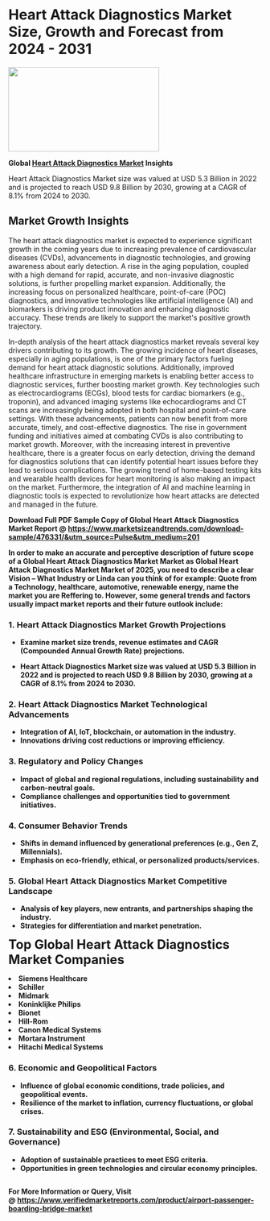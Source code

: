<H1>Heart Attack Diagnostics Market Size, Growth and Forecast from 2024 - 2031</H1><img class="aligncenter size-medium wp-image-584254" src="https://thirdeyenews.in/wp-content/uploads/2024/09/Global-Market-Research-300x168.jpeg" alt="" width="300" height="168" /><p><strong>Global&nbsp;<a href="https://www.marketsizeandtrends.com/download-sample/476331/&amp;utm_source=Pulse&amp;utm_medium=201">Heart Attack Diagnostics Market</a> Insights</strong></p><p>Heart Attack Diagnostics Market size was valued at USD 5.3 Billion in 2022 and is projected to reach USD 9.8 Billion by 2030, growing at a CAGR of 8.1% from 2024 to 2030.</p><p><h2>Market Growth Insights</h2> <p>The heart attack diagnostics market is expected to experience significant growth in the coming years due to increasing prevalence of cardiovascular diseases (CVDs), advancements in diagnostic technologies, and growing awareness about early detection. A rise in the aging population, coupled with a high demand for rapid, accurate, and non-invasive diagnostic solutions, is further propelling market expansion. Additionally, the increasing focus on personalized healthcare, point-of-care (POC) diagnostics, and innovative technologies like artificial intelligence (AI) and biomarkers is driving product innovation and enhancing diagnostic accuracy. These trends are likely to support the market's positive growth trajectory.</p> <p><strong></strong></p> <p>In-depth analysis of the heart attack diagnostics market reveals several key drivers contributing to its growth. The growing incidence of heart diseases, especially in aging populations, is one of the primary factors fueling demand for heart attack diagnostic solutions. Additionally, improved healthcare infrastructure in emerging markets is enabling better access to diagnostic services, further boosting market growth. Key technologies such as electrocardiograms (ECGs), blood tests for cardiac biomarkers (e.g., troponin), and advanced imaging systems like echocardiograms and CT scans are increasingly being adopted in both hospital and point-of-care settings. With these advancements, patients can now benefit from more accurate, timely, and cost-effective diagnostics. The rise in government funding and initiatives aimed at combating CVDs is also contributing to market growth. Moreover, with the increasing interest in preventive healthcare, there is a greater focus on early detection, driving the demand for diagnostics solutions that can identify potential heart issues before they lead to serious complications. The growing trend of home-based testing kits and wearable health devices for heart monitoring is also making an impact on the market. Furthermore, the integration of AI and machine learning in diagnostic tools is expected to revolutionize how heart attacks are detected and managed in the future. <p><strong></p><p><span class=""><strong>Download Full PDF Sample Copy of Global Heart Attack Diagnostics Market Report</strong> @ <a href="https://www.marketsizeandtrends.com/download-sample/476331/&amp;utm_source=Pulse&amp;utm_medium=201" target="_blank">https://www.marketsizeandtrends.com/download-sample/476331/&amp;utm_source=Pulse&amp;utm_medium=201</a></span></p><p>In order to make an accurate and perceptive description of future scope of a Global&nbsp;Heart Attack Diagnostics Market Market as Global&nbsp;Heart Attack Diagnostics Market Market of 2025, you need to describe a clear Vision &ndash; What Industry or Linda can you think of for example: Quote from a Technology, healthcare, automotive, renewable energy, name the market you are Reffering to. However, some general trends and factors usually impact market reports and their future outlook include:</p><h3>1.&nbsp;<strong>Heart Attack Diagnostics Market Growth Projections</strong></h3><ul><li>Examine market size trends, revenue estimates and CAGR (Compounded Annual Growth Rate) projections.</li><li><p>Heart Attack Diagnostics Market size was valued at USD 5.3 Billion in 2022 and is projected to reach USD 9.8 Billion by 2030, growing at a CAGR of 8.1% from 2024 to 2030.</p></li></ul><h3>2.&nbsp;<strong>Heart Attack Diagnostics Market Technological Advancements</strong></h3><ul><li>Integration of AI, IoT, blockchain, or automation in the industry.</li><li>Innovations driving cost reductions or improving efficiency.</li></ul><h3>3.&nbsp;<strong>Regulatory and Policy Changes</strong></h3><ul><li>Impact of global and regional regulations, including sustainability and carbon-neutral goals.</li><li>Compliance challenges and opportunities tied to government initiatives.</li></ul><h3>4.&nbsp;<strong>Consumer Behavior Trends</strong></h3><ul><li>Shifts in demand influenced by generational preferences (e.g., Gen Z, Millennials).</li><li>Emphasis on eco-friendly, ethical, or personalized products/services.</li></ul><h3>5.&nbsp;<strong>Global Heart Attack Diagnostics Market Competitive Landscape</strong></h3><ul><li>Analysis of key players, new entrants, and partnerships shaping the industry.</li><li>Strategies for differentiation and market penetration.</li></ul><p data-pm-slice="1 1 []"><span style="color: inherit; font-family: inherit; font-size: 25px;">Top Global Heart Attack Diagnostics Market Companies</span></p><div class="" data-test-id=""><p><li>Siemens Healthcare</li><li> Schiller</li><li> Midmark</li><li> Koninklijke Philips</li><li> Bionet</li><li> Hill-Rom</li><li> Canon Medical Systems</li><li> Mortara Instrument</li><li> Hitachi Medical Systems</li></p></div><h3>6.&nbsp;<strong>Economic and Geopolitical Factors</strong></h3><ul><li>Influence of global economic conditions, trade policies, and geopolitical events.</li><li>Resilience of the market to inflation, currency fluctuations, or global crises.</li></ul><h3>7.&nbsp;<strong>Sustainability and ESG (Environmental, Social, and Governance)</strong></h3><ul><li>Adoption of sustainable practices to meet ESG criteria.</li><li>Opportunities in green technologies and circular economy principles.</li></ul><h2><strong style="font-size: 14px;">For More Information or Query, Visit @&nbsp;</strong><a style="background-color: #ffffff; font-size: 14px;" href="https://www.marketsizeandtrends.com/report/heart-attack-diagnostics-market/" target="_blank">https://www.verifiedmarketreports.com/product/airport-passenger-boarding-bridge-market</a></h2>
